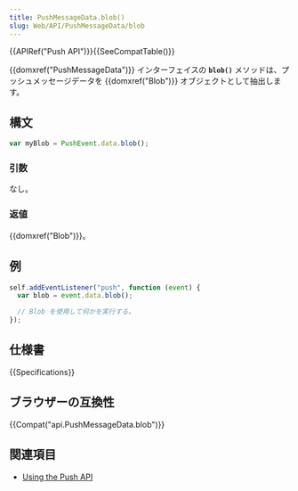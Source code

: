 ```yaml
---
title: PushMessageData.blob()
slug: Web/API/PushMessageData/blob
---
```


{{APIRef("Push API")}}{{SeeCompatTable()}}

{{domxref("PushMessageData")}} インターフェイスの **`blob()`** メソッドは、プッシュメッセージデータを {{domxref("Blob")}} オブジェクトとして抽出します。

## 構文

```js
var myBlob = PushEvent.data.blob();
```

### 引数

なし。

### 返値

{{domxref("Blob")}}。

## 例

```js
self.addEventListener("push", function (event) {
  var blob = event.data.blob();

  // Blob を使用して何かを実行する。
});
```

## 仕様書

{{Specifications}}

## ブラウザーの互換性

{{Compat("api.PushMessageData.blob")}}

## 関連項目

- [Using the Push API](/ja/docs/Web/API/Push_API/Using_the_Push_API)
